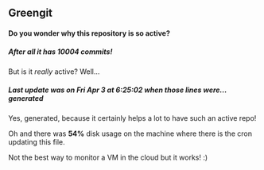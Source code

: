 ## Greengit

#### Do you wonder why this repository is so active?

##### After all it has 10004 commits!

But is it *really* active? Well...

##### Last update was on Fri Apr 3 at 6:25:02 when those lines were... generated

Yes, generated, because it certainly helps a lot to have such an active repo!

Oh and there was **54%** disk usage on the machine
where there is the cron updating this file.

Not the best way to monitor a VM in the cloud but it works! :)

